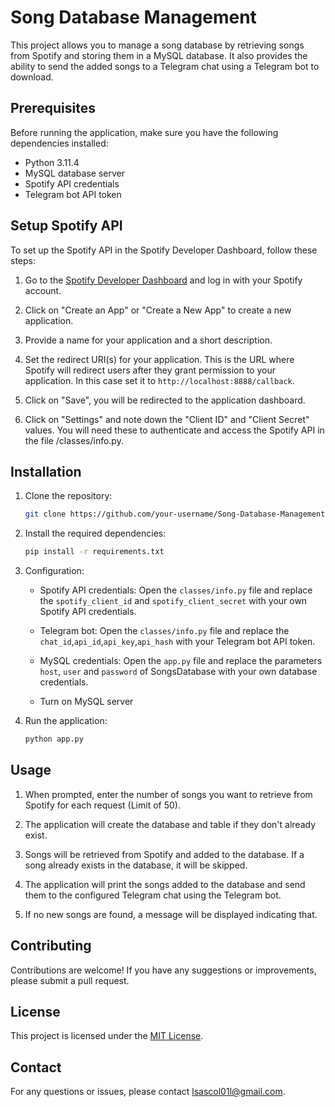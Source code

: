 # Song Database Management

This project allows you to manage a song database by retrieving songs from Spotify and storing them in a MySQL database. It also provides the ability to send the added songs to a Telegram chat using a Telegram bot to download.

## Prerequisites

Before running the application, make sure you have the following dependencies installed:

- Python 3.11.4
- MySQL database server
- Spotify API credentials
- Telegram bot API token

## Setup Spotify API

To set up the Spotify API in the Spotify Developer Dashboard, follow these steps:

1. Go to the [Spotify Developer Dashboard](https://developer.spotify.com/dashboard/) and log in with your Spotify account.

2. Click on "Create an App" or "Create a New App" to create a new application.

3. Provide a name for your application and a short description.

4. Set the redirect URI(s) for your application. This is the URL where Spotify will redirect users after they grant permission to your application. In this case set it to `http://localhost:8888/callback`.
 
5. Click on "Save", you will be redirected to the application dashboard.

6. Click on "Settings" and note down the "Client ID" and "Client Secret" values. You will need these to authenticate and access the Spotify API in the file /classes/info.py.

## Installation

1. Clone the repository:

   ```bash
   git clone https://github.com/your-username/Song-Database-Management.git
   ```

2. Install the required dependencies:

   ```bash
   pip install -r requirements.txt
   ```

3. Configuration:

   - Spotify API credentials: Open the `classes/info.py` file and replace the `spotify_client_id` and `spotify_client_secret` with your own Spotify API credentials.

   - Telegram bot: Open the `classes/info.py` file and replace the `chat_id`,`api_id`,`api_key`,`api_hash` with your Telegram bot API token.
     
   - MySQL credentials: Open the `app.py` file and replace the parameters `host`, `user` and `password` of SongsDatabase with your own database credentials.
  
   - Turn on MySQL server

4. Run the application:

   ```bash
   python app.py
   ```

## Usage

1. When prompted, enter the number of songs you want to retrieve from Spotify for each request (Limit of 50).

2. The application will create the database and table if they don't already exist.

3. Songs will be retrieved from Spotify and added to the database. If a song already exists in the database, it will be skipped.

4. The application will print the songs added to the database and send them to the configured Telegram chat using the Telegram bot.

5. If no new songs are found, a message will be displayed indicating that.

## Contributing

Contributions are welcome! If you have any suggestions or improvements, please submit a pull request.

## License

This project is licensed under the [MIT License](LICENSE).

## Contact

For any questions or issues, please contact [lsascol01l@gmail.com](mailto:lsascol01l@gmail.com).
